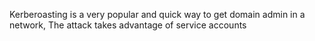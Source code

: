 
Kerberoasting is a very popular and quick way to get domain admin in a network, The attack takes advantage of service accounts 